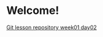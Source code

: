 # Welcome!
[Git lesson repository week01 day02](https://github.com/deeperdesign/git-lesson-repository "Green Fox week01 day02")